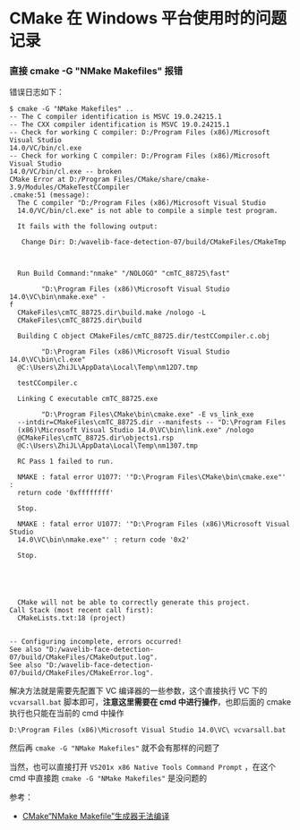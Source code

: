 # CMake 在 Windows 平台使用时的问题记录

### 直接 cmake -G "NMake Makefiles" 报错

错误日志如下：

```
$ cmake -G "NMake Makefiles" ..
-- The C compiler identification is MSVC 19.0.24215.1
-- The CXX compiler identification is MSVC 19.0.24215.1
-- Check for working C compiler: D:/Program Files (x86)/Microsoft Visual Studio                                                    14.0/VC/bin/cl.exe
-- Check for working C compiler: D:/Program Files (x86)/Microsoft Visual Studio                                                    14.0/VC/bin/cl.exe -- broken
CMake Error at D:/Program Files/CMake/share/cmake-3.9/Modules/CMakeTestCCompiler                                                   .cmake:51 (message):
  The C compiler "D:/Program Files (x86)/Microsoft Visual Studio
  14.0/VC/bin/cl.exe" is not able to compile a simple test program.

  It fails with the following output:

   Change Dir: D:/wavelib-face-detection-07/build/CMakeFiles/CMakeTmp



  Run Build Command:"nmake" "/NOLOGO" "cmTC_88725\fast"

        "D:\Program Files (x86)\Microsoft Visual Studio 14.0\VC\bin\nmake.exe" -                                                   f
  CMakeFiles\cmTC_88725.dir\build.make /nologo -L
  CMakeFiles\cmTC_88725.dir\build

  Building C object CMakeFiles/cmTC_88725.dir/testCCompiler.c.obj

        "D:\Program Files (x86)\Microsoft Visual Studio 14.0\VC\bin\cl.exe"
  @C:\Users\ZhiJL\AppData\Local\Temp\nm12D7.tmp

  testCCompiler.c

  Linking C executable cmTC_88725.exe

        "D:\Program Files\CMake\bin\cmake.exe" -E vs_link_exe
  --intdir=CMakeFiles\cmTC_88725.dir --manifests -- "D:\Program Files
  (x86)\Microsoft Visual Studio 14.0\VC\bin\link.exe" /nologo
  @CMakeFiles\cmTC_88725.dir\objects1.rsp
  @C:\Users\ZhiJL\AppData\Local\Temp\nm1307.tmp

  RC Pass 1 failed to run.

  NMAKE : fatal error U1077: '"D:\Program Files\CMake\bin\cmake.exe"' :
  return code '0xffffffff'

  Stop.

  NMAKE : fatal error U1077: '"D:\Program Files (x86)\Microsoft Visual Studio
  14.0\VC\bin\nmake.exe"' : return code '0x2'

  Stop.





  CMake will not be able to correctly generate this project.
Call Stack (most recent call first):
  CMakeLists.txt:18 (project)


-- Configuring incomplete, errors occurred!
See also "D:/wavelib-face-detection-07/build/CMakeFiles/CMakeOutput.log".
See also "D:/wavelib-face-detection-07/build/CMakeFiles/CMakeError.log".
```

解决方法就是需要先配置下 VC 编译器的一些参数，这个直接执行 VC 下的 `vcvarsall.bat` 脚本即可，**注意这里需要在 cmd 中进行操作**，也即后面的 cmake 执行也只能在当前的 cmd 中操作

```
D:\Program Files (x86)\Microsoft Visual Studio 14.0\VC\ vcvarsall.bat
```

然后再 `cmake -G "NMake Makefiles"` 就不会有那样的问题了

当然，也可以直接打开 `VS201x x86 Native Tools Command Prompt` ，在这个 cmd 中直接跑 `cmake -G "NMake Makefiles"` 是没问题的

参考：

- [CMake“NMake Makefile”生成器无法编译](https://cloud.tencent.com/developer/ask/198934/answer/309934)

